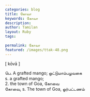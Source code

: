 ```yaml
---
categories: blog
title: கோவா
keywords: கோவா
description: 
author: Tamilan
layout: Ruby
tags: 
 
permalink: கோவா
featured: /images/ttak-48.png
---
```

  
[ kōvā ]  
  
பெ. A grafted mango; ஒட்டுமாம்பழவகை  
s. a grafted mango;  
2. the town of Goa, கோவை  
கோவை, s. The town of Goa, ஓர்பட்டணம்